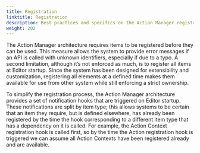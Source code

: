 ```yaml
---
title: Registration
linktitle: Registration
description: Best practices and specifics on the Action Manager registration API calls.
weight: 202
---
```


The Action Manager architecture requires items to be registered before they can be used. This measure allows the system to provide error messages if an API is called with unknown identifiers, especially if due to a typo.
A second limitation, although it’s not enforced as much, is to register all items at Editor startup. Since the system has been designed for extensibility and customization, registering all elements at a defined time makes them available for use from other system while still enforcing a strict ownership.

To simplify the registration process, the Action Manager architecture provides a set of notification hooks that are triggered on Editor startup. These notifications are split by item type; this allows systems to be certain that an item they require, but is defined elsewhere, has already been registered by the time the hook corresponding to a different item type that has a dependency on it is called. For example, the Action Context registration hook is called first, so by the time the Action registration hook is triggered we can assume all Action Contexts have been registered already and are available.
